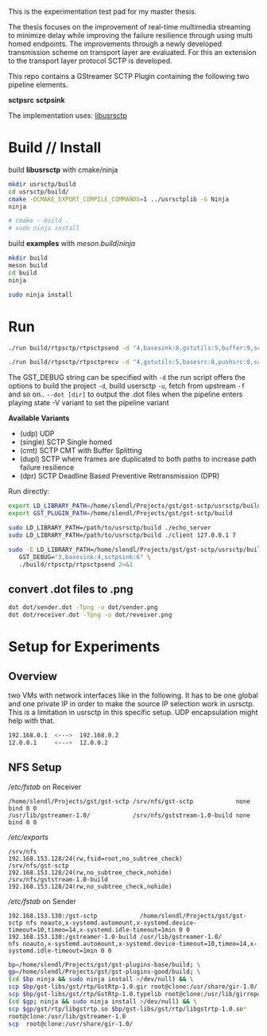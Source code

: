 This is the experimentation test pad for my master thesis.

The thesis focuses on the improvement of real-time multimedia streaming to minimize delay while
improving the failure resilience through using multi homed endpoints.
The improvements through a newly developed transmission scheme on transport layer are evaluated. For
this an extension to the transport layer protocol SCTP is developed.
 

This repo contains a GStreamer SCTP Plugin containing the following two pipeline elements.

**sctpsrc**
**sctpsink**

The implementation uses: [libusrsctp](https://github.com/sctplab/usrsctp)

# Build // Install

build **libusrsctp** with cmake/ninja

```bash
mkdir usrsctp/build
cd usrsctp/build/
cmake -DCMAKE_EXPORT_COMPILE_COMMANDS=1 ../usrsctplib -G Ninja
ninja

# cmake --build .
# sudo ninja install
```

build **examples** with *meson.build*/*ninja*

```bash
mkdir build
meson build
cd build
ninja

sudo ninja install
```

# Run

```bash
./run build/rtpsctp/rtpsctpsend -d "4,basesink:8,gstutils:5,buffer:9,sctpsink:8,videotestsrc:4,textoverlay:8" -t cmt

./run build/rtpsctp/rtpsctprecv -d "4,gstutils:5,basesrc:8,pushsrc:8,sctpsrc:8,rtpbasedepayload:5,rtpbuffer:9,buffer:9"  -t cmt
```

The GST_DEBUG string can be specified with `-d`
the run script offers the options to build the project `-d`, build usersctp `-u`, fetch from
upstream `-f` and so on..
`--dot [dir]` to output the .dot files when the pipeline enters playing state
-V variant to set the pipeline variant

**Available Variants**
- (udp)    UDP
- (single) SCTP Single homed
- (cmt)    SCTP CMT with Buffer Splitting
- (dupl)   SCTP where frames are duplicated to both paths to increase path failure resilience
- (dpr)    SCTP Deadline Based Preventive Retransmission (DPR)

Run directly:

```bash
export LD_LIBRARY_PATH=/home/slendl/Projects/gst/gst-sctp/usrsctp/build:${LD_LIBRARY_PATH}
export GST_PLUGIN_PATH=/home/slendl/Projects/gst/gst-sctp/build

sudo LD_LIBRARY_PATH=/path/to/usrsctp/build ./echo_server
sudo LD_LIBRARY_PATH=/path/to/usrsctp/build ./client 127.0.0.1 7

sudo -E LD_LIBRARY_PATH=/home/slendl/Projects/gst/gst-sctp/usrsctp/build \
   GST_DEBUG="3,basesink:4,sctpsink:6" \
   ./build/rtpsctp/rtpsctpsend 2>&1
```

## convert .dot files to .png

``` bash
dot dot/sender.dot -Tpng -o dot/sender.png
dot dot/receiver.dot -Tpng -o dot/reveiver.png
```

# Setup for Experiments

## Overview 

two VMs with network interfaces like in the following. It has to be one global and one private IP in
order to make the source IP selection work in usrsctp. This is a limitation in usrsctp in this
specific setup. UDP encapsulation might help with that.

```sh
192.168.0.1  <--->  192.168.0.2
12.0.0.1     <--->  12.0.0.2
```

## NFS Setup

*/etc/fstab* on Receiver
```
/home/slendl/Projects/gst/gst-sctp /srv/nfs/gst-sctp            none bind 0 0
/usr/lib/gstreamer-1.0/            /srv/nfs/gststream-1.0-build none bind 0 0
```

*/etc/exports*
```
/srv/nfs                     192.168.153.128/24(rw,fsid=root,no_subtree_check)
/srv/nfs/gst-sctp            192.168.153.128/24(rw,no_subtree_check,nohide)
/srv/nfs/gststream-1.0-build 192.168.153.128/24(rw,no_subtree_check,nohide)
```

*/etc/fstab* on Sender
```
192.168.153.130:/gst-sctp            /home/slendl/Projects/gst/gst-sctp nfs noauto,x-systemd.automount,x-systemd.device-timeout=10,timeo=14,x-systemd.idle-timeout=1min 0 0
192.168.153.130:/gstreamer-1.0-build /usr/lib/gstreamer-1.0/            nfs noauto,x-systemd.automount,x-systemd.device-timeout=10,timeo=14,x-systemd.idle-timeout=1min 0 0
```

```bash
bp=/home/slendl/Projects/gst/gst-plugins-base/build; \
gp=/home/slendl/Projects/gst/gst-plugins-good/build; \
(cd $bp ninja && sudo ninja install >/dev/null) && \
scp $bp/gst-libs/gst/rtp/GstRtp-1.0.gir root@clone:/usr/share/gir-1.0/ &
scp $bp/gst-libs/gst/rtp/GstRtp-1.0.typelib root@clone:/usr/lib/girrepository-1.0 &
(cd $gp; ninja && sudo ninja install >/dev/null) && \
scp $gp/gst/rtp/libgstrtp.so $bp/gst-libs/gst/rtp/libgstrtp-1.0.so*
root@clone:/usr/lib/gstreamer-1.0
scp  root@clone:/usr/share/gir-1.0/
```
